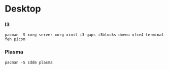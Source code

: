 # Desktop


### I3

```
pacman -S xorg-server xorg-xinit i3-gaps i3blocks dmenu xfce4-terminal feh picom
```

### Plasma

```
pacman -S sddm plasma
```
